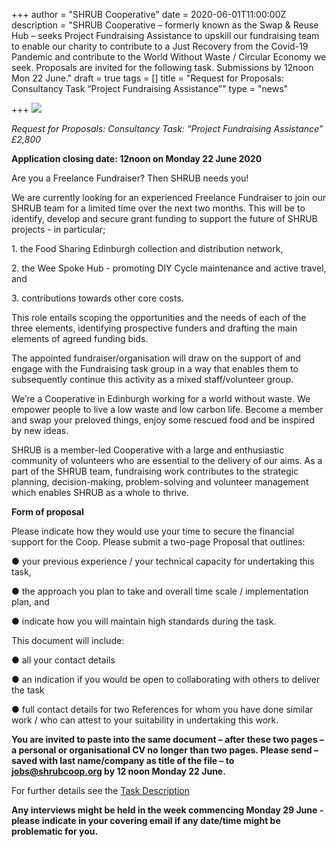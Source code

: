 +++
author = "SHRUB Cooperative"
date = 2020-06-01T11:00:00Z
description = "SHRUB Cooperative – formerly known as the Swap & Reuse Hub – seeks Project Fundraising Assistance to upskill our fundraising team to enable our charity to contribute to a Just Recovery from the Covid-19 Pandemic and contribute to the World Without Waste / Circular Economy we seek.   Proposals are invited for the following task.  Submissions by 12noon Mon 22 June."
draft = true
tags = []
title = "Request for Proposals: Consultancy Task “Project Fundraising Assistance”"
type = "news"

+++
![](https://res.cloudinary.com/shrub-co-op/image/upload/v1591808930/shrubcoop.org/media/Were-hiring_1_y2mkam.png)

_Request for Proposals: Consultancy Task: “Project Fundraising Assistance” £2,800_

**Application closing date: 12noon on Monday 22 June 2020**

Are you a Freelance Fundraiser? Then SHRUB needs you!

We are currently looking for an experienced Freelance Fundraiser to join our SHRUB team for a limited time over the next two months. This will be to identify, develop and secure grant funding to support the future of SHRUB projects - in particular;

1\. the Food Sharing Edinburgh collection and distribution network,

2\. the Wee Spoke Hub - promoting DIY Cycle maintenance and active travel, and

3\. contributions towards other core costs.

This role entails scoping the opportunities and the needs of each of the three elements, identifying prospective funders and drafting the main elements of agreed funding bids.

The appointed fundraiser/organisation will draw on the support of and engage with the Fundraising task group in a way that enables them to subsequently continue this activity as a mixed staff/volunteer group.

We’re a Cooperative in Edinburgh working for a world without waste. We empower people to live a low waste and low carbon life. Become a member and swap your preloved things, enjoy some rescued food and be inspired by new ideas.

SHRUB is a member-led Cooperative with a large and enthusiastic community of volunteers who are essential to the delivery of our aims. As a part of the SHRUB team, fundraising work contributes to the strategic planning, decision-making, problem-solving and volunteer management which enables SHRUB as a whole to thrive.

**Form of proposal**

Please indicate how they would use your time to secure the financial support for the Coop. Please submit a two-page Proposal that outlines:

● your previous experience / your technical capacity for undertaking this task,

● the approach you plan to take and overall time scale / implementation plan, and

● indicate how you will maintain high standards during the task.

This document will include:

● all your contact details

● an indication if you would be open to collaborating with others to deliver the task

● full contact details for two References for whom you have done similar work / who can attest to your suitability in undertaking this work.

**You are invited to paste into the same document – after these two pages – a personal or organisational CV no longer than two pages. Please send – saved with last name/company as title of the file – to jobs@shrubcoop.org by 12 noon Monday 22 June.**

For further details see the [Task Description](https://res.cloudinary.com/shrub-co-op/image/upload/v1591808456/shrubcoop.org/media/Copy_of_Freelance_Fundraiser_Task_sawvxv.pdf "Fundraising Consultancy Task")

**Any interviews might be held in the week commencing Monday 29 June - please indicate in your covering email if any date/time might be problematic for you.**
